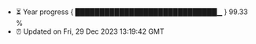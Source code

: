 - ⏳ Year progress { █████████████████████████████▁ } 99.33 %
- ⏰ Updated on Fri, 29 Dec 2023 13:19:42 GMT

